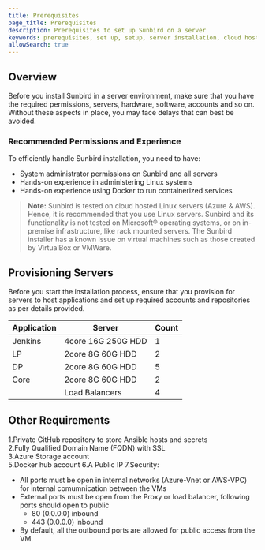 ```yaml
---
title: Prerequisites
page_title: Prerequisites
description: Prerequisites to set up Sunbird on a server
keywords: prerequisites, set up, setup, server installation, cloud hosting, hosting, 
allowSearch: true
---
```


## Overview

Before you install Sunbird in a server environment, make sure that you have the required permissions, servers, hardware, software, accounts and so on. Without these aspects in place, you may face delays that can best be avoided.

### Recommended Permissions and Experience

To efficiently handle Sunbird installation, you need to have:
- System administrator permissions on Sunbird and all servers
- Hands-on experience in administering Linux systems
- Hands-on experience using Docker to run containerized services

> **Note:** Sunbird is tested on cloud hosted Linux servers (Azure & AWS). Hence, it is recommended that you use Linux servers. Sunbird and its functionality is not tested on Microsoft® operating systems, or on in-premise infrastructure, like rack mounted servers. The Sunbird installer has a known issue on virtual machines such as those created by VirtualBox or VMWare. 

## Provisioning Servers 
Before you start the installation process, ensure that you provision for servers to host applications and set up required accounts and repositories as per details provided.

|Application|  Server           |Count|
|-----------|-------------------|-----| 
| Jenkins   | 4core 16G 250G HDD| 1   |
| LP        | 2core 8G 60G HDD  | 2   |
| DP        | 2core 8G 60G HDD  | 5   |
| Core      | 2core 8G 60G HDD  | 2   |
|           | Load Balancers    | 4   |

## Other Requirements

1.Private GitHub repository to store Ansible hosts and secrets  
2.Fully Qualified Domain Name (FQDN) with SSL  
3.Azure Storage account   
5.Docker hub account 
6.A Public IP
7.Security:
- All ports must be open in internal networks (Azure-Vnet or AWS-VPC) for internal comumnication between the VMs
- External ports must be open from the Proxy or load balancer, following ports should open to public
   - 80 (0.0.0.0) inbound
   - 443 (0.0.0.0) inbound
- By default, all the outbound ports are allowed for public access from the VM. 

